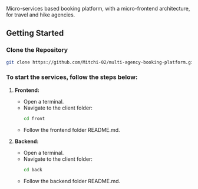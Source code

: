 Micro-services based booking platform, with a micro-frontend architecture, for travel and hike agencies.
## Getting Started

### Clone the Repository
  ```bash
  git clone https://github.com/Mitchi-02/multi-agency-booking-platform.git
  ```
### To start the services, follow the steps below:

1. **Frontend:**

   - Open a terminal.
   - Navigate to the client folder:
     ```bash
     cd front
     ```
   - Follow the frontend folder README.md.

2. **Backend:**

   - Open a terminal.
   - Navigate to the client folder:
     ```bash
     cd back
     ```
   - Follow the backend folder README.md.
